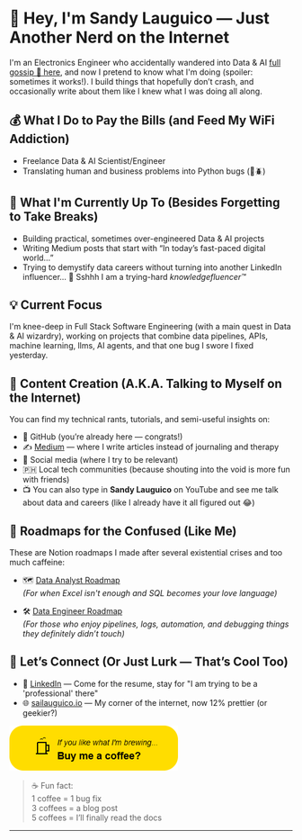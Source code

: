 # 👋 Hey, I'm Sandy Lauguico — Just Another Nerd on the Internet

I'm an Electronics Engineer who accidentally wandered into Data & AI <a href="https://www.linkedin.com/posts/activity-7006252743405305856-fCnt?utm_source=share&utm_medium=member_desktop&rcm=ACoAABwHM-MBtcv4Wx2rOT7AlHx8hBUiK_lyKro" target="_blank">full gossip 🍿 here</a>, and now I pretend to know what I'm doing (spoiler: sometimes it works!). I build things that hopefully don’t crash, and occasionally write about them like I knew what I was doing all along.


## 💰 What I Do to Pay the Bills (and Feed My WiFi Addiction)

- Freelance Data & AI Scientist/Engineer  
- Translating human and business problems into Python bugs (🐍🪲)

## 🚀 What I'm Currently Up To (Besides Forgetting to Take Breaks)

- Building practical, sometimes over-engineered Data & AI projects  
- Writing Medium posts that start with “In today’s fast-paced digital world…”  
- Trying to demystify data careers without turning into another LinkedIn influencer... 🤫 Sshhh I am a trying-hard *knowledgefluencer™*

## 💡 Current Focus

I'm knee-deep in Full Stack Software Engineering (with a main quest in Data & AI wizardry), working on projects that combine data pipelines, APIs, machine learning, llms, AI agents, and that one bug I swore I fixed yesterday.

## 📝 Content Creation (A.K.A. Talking to Myself on the Internet)

You can find my technical rants, tutorials, and semi-useful insights on:

- 🐙 GitHub (you’re already here — congrats!)  
- ✍️ [Medium](https://medium.com/me/stories/public) — where I write articles instead of journaling and therapy  
- 📱 Social media (where I try to be relevant)  
- 🇵🇭 Local tech communities (because shouting into the void is more fun with friends)
- 📺 You can also type in **Sandy Lauguico** on YouTube and see me talk about data and careers (like I already have it all figured out 😂)

## 📍 Roadmaps for the Confused (Like Me)

These are Notion roadmaps I made after several existential crises and too much caffeine:

- 🗺️ [Data Analyst Roadmap](https://shadow-blue-572.notion.site/c3f88e41209349f6a0a18c40684a420a)  
  *(For when Excel isn't enough and SQL becomes your love language)*

- 🛠️ [Data Engineer Roadmap](https://shadow-blue-572.notion.site/b880b4ef0b1445aabec127442b97c79f?v=0a45fb3e2b5946d59708797eeea16671)  
  *(For those who enjoy pipelines, logs, automation, and debugging things they definitely didn’t touch)*

## 🤝 Let’s Connect (Or Just Lurk — That’s Cool Too)

- 💼 [LinkedIn](https://www.linkedin.com/in/sandy-lauguico-257592111/) — Come for the resume, stay for "I am trying to be a 'professional' there"
- 🌐 [sailauguico.io](https://sailauguico.io) — My corner of the internet, now 12% prettier (or geekier?)
  

[![Buy Me a Coffee](buy-coffee-button%20(1).png)](https://buymeacoffee.com/sai_documents)

> ☕ Fun fact:  
> 1 coffee = 1 bug fix  
> 3 coffees = a blog post  
> 5 coffees = I’ll finally read the docs
---

<!--
[![Top Languages](https://github-readme-stats.vercel.app/api/top-langs/?username=sclauguico&layout=compact)](https://github.com/sclauguico)
-->
